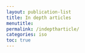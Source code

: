 ```yaml
---
layout: publication-list
title: In depth articles
menutitle:
permalink: /indeptharticle/
categories: iso
toc: true
---
```

